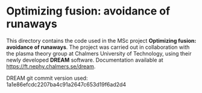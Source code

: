 # Optimizing fusion: avoidance of runaways
This directory contains the code used in the MSc project **Optimizing fusion: avoidance of runaways**.
The project was carried out in collaboration with the plasma theory group at Chalmers University of Technology, using their newly developed **DREAM** software.
Documentation available at https://ft.nephy.chalmers.se/dream.

DREAM git commit version used: 1a1e86efcdc2207ba4c91a2647c653d19f6ad2d4
